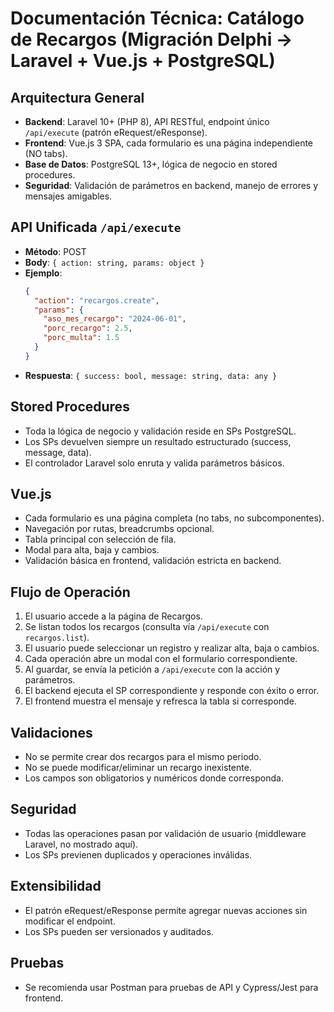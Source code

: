 # Documentación Técnica: Catálogo de Recargos (Migración Delphi → Laravel + Vue.js + PostgreSQL)

## Arquitectura General
- **Backend**: Laravel 10+ (PHP 8), API RESTful, endpoint único `/api/execute` (patrón eRequest/eResponse).
- **Frontend**: Vue.js 3 SPA, cada formulario es una página independiente (NO tabs).
- **Base de Datos**: PostgreSQL 13+, lógica de negocio en stored procedures.
- **Seguridad**: Validación de parámetros en backend, manejo de errores y mensajes amigables.

## API Unificada `/api/execute`
- **Método**: POST
- **Body**: `{ action: string, params: object }`
- **Ejemplo**:
  ```json
  {
    "action": "recargos.create",
    "params": {
      "aso_mes_recargo": "2024-06-01",
      "porc_recargo": 2.5,
      "porc_multa": 1.5
    }
  }
  ```
- **Respuesta**: `{ success: bool, message: string, data: any }`

## Stored Procedures
- Toda la lógica de negocio y validación reside en SPs PostgreSQL.
- Los SPs devuelven siempre un resultado estructurado (success, message, data).
- El controlador Laravel solo enruta y valida parámetros básicos.

## Vue.js
- Cada formulario es una página completa (no tabs, no subcomponentes).
- Navegación por rutas, breadcrumbs opcional.
- Tabla principal con selección de fila.
- Modal para alta, baja y cambios.
- Validación básica en frontend, validación estricta en backend.

## Flujo de Operación
1. El usuario accede a la página de Recargos.
2. Se listan todos los recargos (consulta vía `/api/execute` con `recargos.list`).
3. El usuario puede seleccionar un registro y realizar alta, baja o cambios.
4. Cada operación abre un modal con el formulario correspondiente.
5. Al guardar, se envía la petición a `/api/execute` con la acción y parámetros.
6. El backend ejecuta el SP correspondiente y responde con éxito o error.
7. El frontend muestra el mensaje y refresca la tabla si corresponde.

## Validaciones
- No se permite crear dos recargos para el mismo periodo.
- No se puede modificar/eliminar un recargo inexistente.
- Los campos son obligatorios y numéricos donde corresponda.

## Seguridad
- Todas las operaciones pasan por validación de usuario (middleware Laravel, no mostrado aquí).
- Los SPs previenen duplicados y operaciones inválidas.

## Extensibilidad
- El patrón eRequest/eResponse permite agregar nuevas acciones sin modificar el endpoint.
- Los SPs pueden ser versionados y auditados.

## Pruebas
- Se recomienda usar Postman para pruebas de API y Cypress/Jest para frontend.

